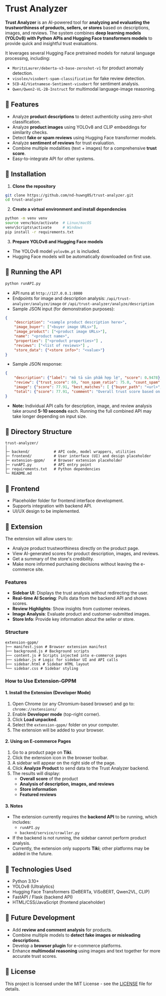 # Trust Analyzer

**Trust Analyzer** is an AI-powered tool for **analyzing and evaluating the trustworthiness of products, sellers, or stores** based on descriptions, images, and reviews. The system combines **deep learning models (YOLOv8) with Python APIs and Hugging Face transformers models** to provide quick and insightful trust evaluations.

It leverages several Hugging Face pretrained models for natural language processing, including:

* `MoritzLaurer/deberta-v3-base-zeroshot-v1` for product anomaly detection.
* `visolex/visobert-spam-classification` for fake review detection.
* `5CD-AI/Vietnamese-Sentiment-visobert` for sentiment analysis.
* `Qwen/Qwen2-VL-2B-Instruct` for multimodal language-image reasoning.

## 🔹 Features

* Analyze **product descriptions** to detect authenticity using zero-shot classification.
* Analyze **product images** using YOLOv8 and CLIP embeddings for similarity checks.
* Detect **fake or spam reviews** using Hugging Face transformer models.
* Analyze **sentiment of reviews** for trust evaluation.
* Combine multiple modalities (text + images) for a comprehensive **trust score**.
* Easy-to-integrate API for other systems.

## 🔹 Installation

1. **Clone the repository**

```bash
git clone https://github.com/nd-huwng05/trust-analyzer.git
cd trust-analyzer
```

2. **Create a virtual environment and install dependencies**

```bash
python -m venv venv
source venv/bin/activate  # Linux/macOS
venv\Scripts\activate     # Windows
pip install -r requirements.txt
```

3. **Prepare YOLOv8 and Hugging Face models**

* The YOLOv8 model `yolov8m.pt` is included.
* Hugging Face models will be automatically downloaded on first use.

## 🔹 Running the API

```bash
python runAPI.py
```

* API runs at `http://127.0.0.1:8000`
* Endpoints for image and description analysis: `/api/trust-analyzer/analyze/image` or `/api/trust-analyzer/analyze/description`
* Sample JSON input (for demonstration purposes):

```json
{
    "description": "<sample product description here>",
    "image_buyer": ["<buyer image URLs>"],
    "image_product": ["<product image URLs>"],
    "name": "<product name>",
    "properties": ["<product properties>"] ,
    "reviews": ["<list of reviews>"] ,
    "store_data": {"<store info>": "<value>"}
}
```

* Sample JSON response:

```json
{
    "description": {"label": "mô tả sản phẩm hợp lệ", "score": 0.9478},
    "review": {"trust_score": 69, "non_spam_ratio": 75.0, "count_spam": 2, "count_normal": 6, "summary": {"sentiment_ratio": {"POS": 74.29, "NEG": 11.59, "NEU": 14.12}, "comment": "Đa số review tích cực, sản phẩm đáng tin cậy"}},
    "image": {"score": 77.91, "best_matches": [ {"buyer_path": "<url>", "seller_path": "<url>", "score": 86, "avg_score": 79.0} ]},
    "total": {"score": 77.91, "comment": "Overall trust score based on combined analyses."}
}
```

* **Note:** Individual API calls for description, image, and review analysis take around **5-10 seconds** each. Running the full combined API may take longer depending on input size.

## 🔹 Directory Structure

```
trust-analyzer/
│
├─ backend/           # API code, model wrappers, utilities
├─ frontend/          # User interface (UI) and design placeholder
├─ extension-gppm/    # Browser extension placeholder
├─ runAPI.py          # API entry point
├─ requirements.txt   # Python dependencies
└─ README.md
```

## 🔹 Frontend

* Placeholder folder for frontend interface development.
* Supports integration with backend API.
* UI/UX design to be implemented.

## 🔹 Extension

The extension will allow users to:

- Analyze product trustworthiness directly on the product page.
- View AI-generated scores for product description, images, and reviews.
- Get a summary of the store's credibility.
- Make more informed purchasing decisions without leaving the e-commerce site.

### Features

- **Sidebar UI**: Displays the trust analysis without redirecting the user.
- **Real-time AI Scoring**: Pulls data from the backend API and shows scores.
- **Review Highlights**: Show insights from customer reviews.
- **Image Analysis**: Evaluate product and customer-submitted images.
- **Store Info**: Provide key information about the seller or store.

### Structure
```
extension-gppm/
├── manifest.json # Browser extension manifest
├── background.js # Background scripts
├── content.js # Scripts injected into e-commerce pages
├── sidebar.js # Logic for sidebar UI and API calls
├── sidebar.html # Sidebar HTML layout
└── sidebar.css # Sidebar styling
```
### How to Use Extension-GPPM

#### 1. Install the Extension (Developer Mode)

1. Open Chrome (or any Chromium-based browser) and go to:  
   `chrome://extensions/`
2. Enable **Developer mode** (top-right corner).
3. Click **Load unpacked**.
4. Select the `extension-gppm/` folder on your computer.
5. The extension will be added to your browser.

#### 2. Using on E-commerce Pages

1. Go to a product page on **Tiki**.
2. Click the extension icon in the browser toolbar.
3. A sidebar will appear on the right side of the page.
4. Click **Analyze Product** to send data to the Trust Analyzer backend.
5. The results will display:
   - **Overall score** of the product
   - **Analysis of description, images, and reviews**
   - **Store information**
   - **Featured reviews**

#### 3. Notes

- The extension currently requires the **backend API** to be running, which includes:
  - `runAPI.py`
  - `backend/service/crawller.py`
- If the backend is not running, the sidebar cannot perform product analysis.
- Currently, the extension only supports **Tiki**; other platforms may be added in the future.

## 🔹 Technologies Used

* Python 3.10+
* YOLOv8 (Ultralytics)
* Hugging Face Transformers (DeBERTa, ViSoBERT, Qwen2VL, CLIP)
* FastAPI / Flask (backend API)
* HTML/CSS/JavaScript (frontend placeholder)

## 🔹 Future Development

* Add **review and comment analysis** for products.
* Combine multiple models to **detect fake images or misleading descriptions**.
* Develop a **browser plugin** for e-commerce platforms.
* Enhance **multimodal reasoning** using images and text together for more accurate trust scores.

## 🔹 License


This project is licensed under the MIT License - see the [LICENSE](LICENSE) file for details.




